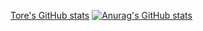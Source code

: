 [Tore's GitHub stats](https://github-readme-stats.vercel.app/api?username=Tore09)
[![Anurag's GitHub stats](https://github-readme-stats.vercel.app/api?username=Tore09)](https://github.com/anuraghazra/github-readme-stats)
